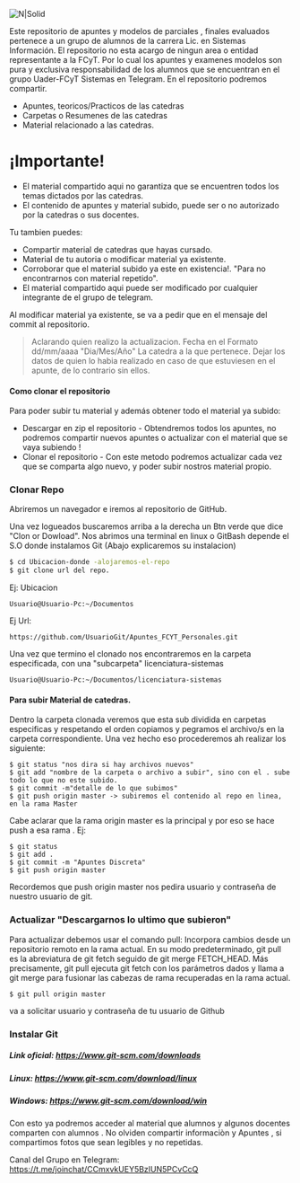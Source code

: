 

![N|Solid](https://fcytvirtual.uader.edu.ar/pluginfile.php/1/theme_klass/logo/1573658134/fcyt.png)

Este repositorio de apuntes y modelos de parciales , finales evaluados pertenece a un grupo de alumnos de la carrera Lic. en Sistemas Información.
El repositorio no esta acargo de ningun area o entidad representante a la FCyT. Por lo cual los apuntes y examenes modelos son pura y exclusiva responsabilidad de los alumnos que se encuentran en el grupo Uader-FCyT Sistemas en Telegram. 
En el repositorio podremos compartir.
  - Apuntes, teoricos/Practicos de las catedras
  - Carpetas o Resumenes de las catedras
  - Material relacionado a las catedras.

# ¡Importante!

  - El material compartido aqui no garantiza que se encuentren todos los temas dictados por las catedras.
  - El contenido de apuntes y material subido, puede ser o no autorizado por la catedras o sus docentes.


Tu tambien puedes:
  - Compartir material de catedras que hayas cursado.
  - Material de tu autoria o modificar material ya existente.
  - Corroborar que el material subido ya este en existencia!. "Para no encontrarnos con material repetido".
  - El material compartido aqui puede ser modificado por cualquier integrante de el grupo de telegram. 

Al modificar material ya existente, se va a pedir que en el mensaje del commit al repositorio.

> Aclarando quien realizo la actualizacion.
> Fecha en el Formato dd/mm/aaaa "Dia/Mes/Año"
> La catedra a la que pertenece.
> Dejar los datos de quien lo habia realizado en caso de que estuviesen en el apunte, de lo contrario sin ellos.

#### Como clonar el repositorio
Para poder subir tu material y además obtener todo el material ya subido:

* Descargar en zip el repositorio - Obtendremos todos los apuntes, no podremos compartir nuevos apuntes o actualizar con el material que se vaya subiendo !
* Clonar el repositorio - Con este metodo podremos actualizar cada vez que se comparta algo nuevo, y poder subir nostros material propio.

### Clonar Repo

Abriremos un navegador e iremos al repositorio de GitHub.

Una vez logueados buscaremos arriba a la derecha un Btn verde que dice "Clon or Dowload".
Nos abrimos una terminal en linux o GitBash depende el S.O donde instalamos Git (Abajo explicaremos su instalacion)
```sh
$ cd Ubicacion-donde -alojaremos-el-repo
$ git clone url del repo.
```
Ej: Ubicacion
```
Usuario@Usuario-Pc:~/Documentos
```
Ej Url:
```
https://github.com/UsuarioGit/Apuntes_FCYT_Personales.git
```
Una vez que termino el clonado nos encontraremos en la carpeta especificada, con una "subcarpeta" licenciatura-sistemas
```
Usuario@Usuario-Pc:~/Documentos/licenciatura-sistemas
```
#### Para subir Material de catedras.
Dentro la carpeta clonada veremos que esta sub dividida en carpetas especificas y respetando el orden copiamos y pegramos el archivo/s en la carpeta correspondiente.
Una vez hecho eso procederemos ah realizar los siguiente:

```
$ git status "nos dira si hay archivos nuevos"
$ git add "nombre de la carpeta o archivo a subir", sino con el . sube todo lo que no este subido.
$ git commit -m"detalle de lo que subimos"
$ git push origin master -> subiremos el contenido al repo en linea, en la rama Master
```
Cabe  aclarar que la rama origin master es la principal y por eso se hace push a esa rama .
Ej:
```
$ git status
$ git add .
$ git commit -m "Apuntes Discreta"
$ git push origin master
```
Recordemos que push origin master nos pedira usuario y contraseña de nuestro usuario de git.
### Actualizar "Descargarnos lo ultimo que subieron"
Para actualizar debemos usar el comando pull: Incorpora cambios desde un repositorio remoto en la rama actual. En su modo predeterminado, git pull es la abreviatura de git fetch seguido de git merge FETCH_HEAD. Más precisamente, git pull ejecuta git fetch con los parámetros dados y llama a git merge para fusionar las cabezas de rama recuperadas en la rama actual.
```
$ git pull origin master
```
va a solicitar usuario y contraseña de tu usuario de Github

### Instalar Git

##### Link oficial: https://www.git-scm.com/downloads
##### Linux: https://www.git-scm.com/download/linux
##### Windows: https://www.git-scm.com/download/win

Con esto ya podremos acceder al material que alumnos y algunos docentes comparten con alumnos .
No olviden compartir informaciòn y Apuntes , si compartimos fotos que sean legibles y no repetidas.

Canal del Grupo en Telegram: 
https://t.me/joinchat/CCmxvkUEY5BzIUN5PCvCcQ
